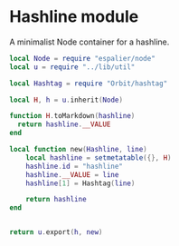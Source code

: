 # Hashline module

   A minimalist Node container for a hashline.

```lua
local Node = require "espalier/node"
local u = require "../lib/util"

local Hashtag = require "Orbit/hashtag"

local H, h = u.inherit(Node)

function H.toMarkdown(hashline)
  return hashline.__VALUE
end

local function new(Hashline, line)
    local hashline = setmetatable({}, H)
    hashline.id = "hashline"
    hashline.__VALUE = line
    hashline[1] = Hashtag(line)

    return hashline 
end


return u.export(h, new)
```
